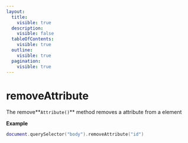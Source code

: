 ```yaml
---
layout:
  title:
    visible: true
  description:
    visible: false
  tableOfContents:
    visible: true
  outline:
    visible: true
  pagination:
    visible: true
---
```


# removeAttribute

The remove**`Attribute()`** method removes a attribute from a element



**Example**

```lua
document.querySelector("body").removeAttribute("id")
```
